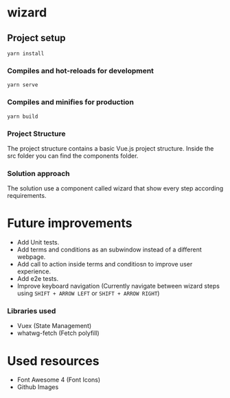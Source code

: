 # wizard

## Project setup
```
yarn install
```

### Compiles and hot-reloads for development
```
yarn serve
```

### Compiles and minifies for production
```
yarn build
```
### Project Structure

The project structure contains a basic Vue.js project structure.
Inside the src folder you can find the components folder.

### Solution approach

The solution use a component called wizard that show every step
according requirements.

# Future improvements
* Add Unit tests.
* Add terms and conditions as an subwindow instead of a different webpage.
* Add call to action inside terms and conditiosn to improve user experience.
* Add e2e tests.
* Improve keyboard navigation (Currently navigate between wizard steps using `SHIFT + ARROW LEFT` or `SHIFT + ARROW RIGHT`)

### Libraries used
* Vuex (State Management)
* whatwg-fetch (Fetch polyfill)

# Used resources
* Font Awesome 4 (Font Icons)
* Github Images
